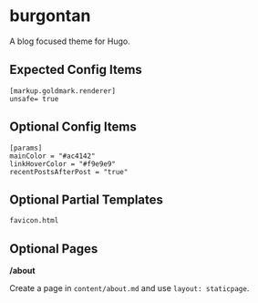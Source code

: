 # burgontan

A blog focused theme for Hugo.

## Expected Config Items

```
[markup.goldmark.renderer]
unsafe= true
```

## Optional Config Items

```
[params]
mainColor = "#ac4142"
linkHoverColor = "#f9e9e9"
recentPostsAfterPost = "true"
```

## Optional Partial Templates
```
favicon.html
```

## Optional Pages

**/about**

Create a page in `content/about.md` and use `layout: staticpage`.
